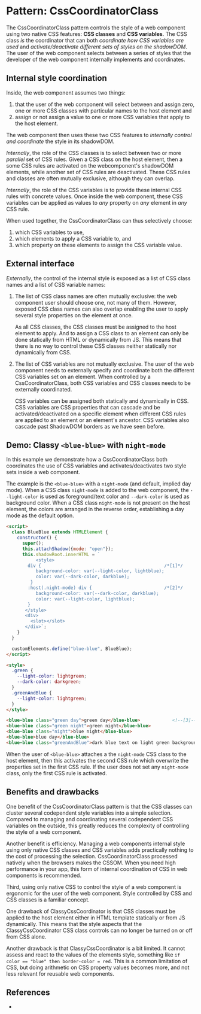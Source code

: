 # Pattern: CssCoordinatorClass

The CssCoordinatorClass pattern controls the style of a web component using two native CSS features: 
**CSS classes** and **CSS variables**.
The CSS class *is* the coordinator that can both *coordinate how CSS variables are used* and 
*activate/deactivate different sets of styles on the shadowDOM*.
The user of the web component selects between a series of styles that the developer of the 
web component internally implements and coordinates.

## Internal style coordination

Inside, the web component assumes two things:
1. that the user of the web component will select between and assign zero, one or more CSS classes
   with particular names to the host element and 
2. assign or not assign a value to one or more CSS variables that apply to the host element. 

The web component then uses these two CSS features to *internally control and coordinate* 
the style in its shadowDOM.

*Internally*, the role of the CSS classes is to select between two or more *parallel* set of CSS rules.
Given a CSS class on the host element, then a some CSS rules are activated on the 
webcomponent's shadowDOM elements, while another set of CSS rules are deactivated. 
These CSS rules and classes are often mutually exclusive, although they can overlap.
   
*Internally*, the role of the CSS variables is to provide these internal CSS rules with concrete values.
Once inside the web component, these CSS variables can be applied as values
to *any* property on *any* element in *any* CSS rule. 

When used together, the CssCoordinatorClass can thus selectively choose:
1. which CSS variables to use,
2. which elements to apply a CSS variable to, and
3. which property on these elements to assign the CSS variable value.

## External interface

*Externally*, the control of the internal style is exposed as a list of CSS class names and a list
of CSS variable names:

1. The list of CSS class names are often mutually exclusive: the web component user should choose one,
   not many of them. However, exposed CSS class names can also overlap enabling
   the user to apply several style properties on the element at once.
   
   As all CSS classes, the CSS classes must be assigned to the host element to apply.
   And to assign a CSS class to an element can only be done statically from HTML or dynamically from JS.
   This means that there is no way to control these CSS classes neither statically nor dynamically 
   from CSS.
   
2. The list of CSS variables are not mutually exclusive. The user of the web component needs to 
   externally specify and coordinate both the different CSS variables set on an element.
   When controlled by a CssCoordinatorClass, both CSS variables and CSS classes needs to be
   externally coordinated.

   CSS variables can be assigned both statically and dynamically in CSS.
   CSS variables are CSS properties that can cascade and be activated/deactivated on a specific element
   when different CSS rules are applied to an element or an element's ancestor. 
   CSS variables also cascade past ShadowDOM borders as we have seen before.
   
## Demo: Classy `<blue-blue>` with `night-mode`

In this example we demonstrate how a CssCoordinatorClass both coordinates the use of CSS variables and 
activates/deactivates two style sets inside a web component.

The example is the `<blue-blue>` with a `night-mode` (and default, implied day mode).
When a CSS class `night-mode` is added to the web component, the `--light-color` is used as 
foreground/text color and `--dark-color` is used as background color.
When a CSS class `night-mode` is not present on the host element, the colors are arranged in the 
reverse order, establishing a day mode as the default option.

```html
<script>
  class BlueBlue extends HTMLElement {
    constructor() {
      super();
      this.attachShadow({mode: "open"});
      this.shadowRoot.innerHTML = `
           <style>
        div {                                              /*[1]*/
           background-color: var(--light-color, lightblue);              
           color: var(--dark-color, darkblue);          
         }
        :host(.night-mode) div {                           /*[2]*/
           background-color: var(--dark-color, darkblue);                
           color: var(--light-color, lightblue);                  
        }
       </style>
       <div>
         <slot></slot>
       </div>`;                                                      
    }
  }

  customElements.define("blue-blue", BlueBlue);
</script>

<style>
  .green {                                           
    --light-color: lightgreen;
    --dark-color: darkgreen;
  }
  .greenAndBlue {                                         
    --light-color: lightgreen;
  }
</style>

<blue-blue class="green day">green day</blue-blue>            <!--[3]-->
<blue-blue class="green night">green night</blue-blue>
<blue-blue class="night">blue night</blue-blue>
<blue-blue>blue day</blue-blue>
<blue-blue class="greenAndBlue">dark blue text on light green background</blue-blue>
```

When the user of `<blue-blue>` attaches a the `night-mode` CSS class to the host element, then 
this activates the second CSS rule which overwrite the properties set in the first CSS rule.
If the user does not set any `night-mode` class, only the first CSS rule is activated. 

## Benefits and drawbacks

One benefit of the CssCoordinatorClass pattern is that the CSS classes can cluster several 
codependent style variables into a simple selection. Compared to managing and coordinating several
codependent CSS variables on the outside, this greatly reduces the complexity of controlling the style
of a web component.

Another benefit is efficiency. Managing a web components internal style using only native CSS 
classes and CSS variables adds practically nothing to the cost of processing the selection.
CssCoordinatorClass processed natively when the browsers makes the CSSOM.
When you need high performance in your app, this form of internal coordination of CSS in web components
is recommended.

Third, using only native CSS to control the style of a web component is ergonomic for the
user of the web component. Style controlled by CSS and CSS classes is a familiar concept.

One drawback of ClassyCssCoordinator is that CSS classes must be applied to the host element either
in HTML template statically or from JS dynamically. This means that the style aspects that the 
ClassyCssCoordinator CSS class controls can no longer be turned on or off from CSS alone.

Another drawback is that ClassyCssCoordinator is a bit limited. It cannot assess and react to the 
values of the elements style, something like `if color == "blue" then border-color = red`. 
This is a common limitation of CSS, but doing arithmetic on CSS property values becomes more, and not
less relevant for reusable web components.

## References

*
